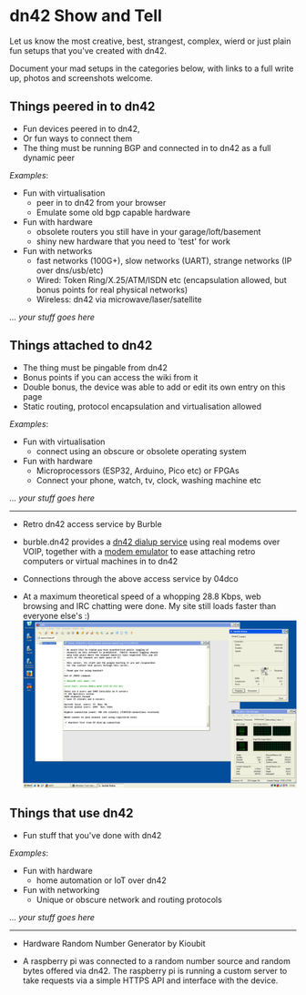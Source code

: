# dn42 Show and Tell

Let us know the most creative, best, strangest, complex, wierd or just plain fun setups that you've created with dn42. 

Document your mad setups in the categories below, with links to a full write up, photos and screenshots welcome.


## Things peered in to dn42
 - Fun devices peered in to dn42,
 - Or fun ways to connect them
 - The thing must be running BGP and connected in to dn42 as a full dynamic peer

*Examples*:
 - Fun with virtualisation
   - peer in to dn42 from your browser
   - Emulate some old bgp capable hardware
 - Fun with hardware
   - obsolete routers you still have in your garage/loft/basement
   - shiny new hardware that you need to 'test' for work
 - Fun with networks
   - fast networks (100G+), slow networks (UART), strange networks (IP over dns/usb/etc)
   - Wired: Token Ring/X.25/ATM/ISDN etc (encapsulation allowed, but bonus points for real physical networks)
   - Wireless: dn42 via microwave/laser/satellite

*... your stuff goes here*    

## Things attached to dn42
 - The thing must be pingable from dn42
 - Bonus points if you can access the wiki from it
 - Double bonus, the device was able to add or edit its own entry on this page
 - Static routing, protocol encapsulation and virtualisation allowed

*Examples*:
 - Fun with virtualisation
   - connect using an obscure or obsolete operating system
 - Fun with hardware
   - Microprocessors (ESP32, Arduino, Pico etc) or FPGAs
   - Connect your phone, watch, tv, clock, washing machine etc

*... your stuff goes here*  

***

* Retro dn42 access service by Burble
 - burble.dn42 provides a [dn42 dialup service](https://dn42.burble.com/retro/) using real modems over VOIP, together with a [modem emulator](https://dn42.burble.com/retro/fake/) to ease attaching retro computers or virtual machines in to dn42

* Connections through the above access service by 04dco
 - At a maximum theoretical speed of a whopping 28.8 Kbps, web browsing and IRC chatting were done. My site still loads faster than everyone else's :)
![Screenshot of Windows XP while chatting on a familiar client](images/ircdun.png)

## Things that use dn42
 - Fun stuff that you've done with dn42

*Examples*:
 - Fun with hardware
   - home automation or IoT over dn42 
 - Fun with networking
   - Unique or obscure network and routing protocols

*... your stuff goes here*  

***

* Hardware Random Number Generator by Kioubit
 - A raspberry pi was connected to a random number source and random bytes offered via dn42. The raspberry pi is running a custom server to take requests via a simple HTTPS API and interface with the device.
